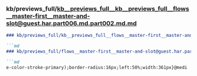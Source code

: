 ### kb/previews_full/kb__previews_full__kb__previews_full__flows__master-first__master-and-slot@guest.har.part006.md.part002.md.md

```md
### kb/previews_full/kb__previews_full__flows__master-first__master-and-slot@guest.har.part006.md.part002.md

```md
### kb/previews_full/flows__master-first__master-and-slot@guest.har.part006.md (part 002)

```md
e-color-stroke-primary);border-radius:16px;left:50%;width:361px}@medi
```

```

```

```
